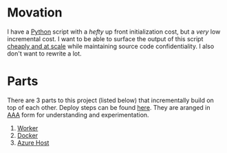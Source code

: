 # Movation

I have a [Python](https://www.python.org) script with a _hefty_ up front initialization cost, but a _very_ low incremental cost.
I want to be able to surface the output of this script [cheaply and at scale](https://www.hanselman.com/blog/PennyPinchingInTheCloudDeployingContainersCheaplyToAzure.aspx) while maintaining source code confidentiality.
I also don't want to rewrite a lot.

# Parts

There are 3 parts to this project (listed below) that incrementally build on top of each other.
Deploy steps can be found [here](./Deploy.md).
They are aranged in [AAA](http://wiki.c2.com/?ArrangeActAssert) form for understanding and experimentation.

1. [Worker](./Worker)
2. [Docker](./Docker)
3. [Azure Host](./AzureHost)

